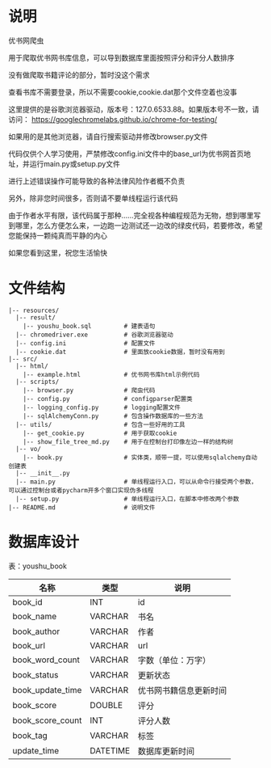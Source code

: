 # 说明
优书网爬虫  

用于爬取优书网书库信息，可以导到数据库里面按照评分和评分人数排序  

没有做爬取书籍评论的部分，暂时没这个需求  

查看书库不需要登录，所以不需要cookie,cookie.dat那个文件空着也没事

这里提供的是谷歌浏览器驱动，版本号：127.0.6533.88。如果版本号不一致，请访问：
https://googlechromelabs.github.io/chrome-for-testing/  

如果用的是其他浏览器，请自行搜索驱动并修改browser.py文件  

代码仅供个人学习使用，严禁修改config.ini文件中的base_url为优书网首页地址，并运行main.py或setup.py文件

进行上述错误操作可能导致的各种法律风险作者概不负责 

另外，除非您时间很多，否则请不要单线程运行该代码

由于作者水平有限，该代码属于那种......完全视各种编程规范为无物，想到哪里写到哪里，怎么方便怎么来，一边跑一边测试还一边改的绿皮代码，若要修改，希望您能保持一颗纯真而平静的内心  

如果您看到这里，祝您生活愉快


# 文件结构
```plaintext
|-- resources/
  |-- result/
    |-- youshu_book.sql         # 建表语句
  |-- chromedriver.exe          # 谷歌浏览器驱动
  |-- config.ini                # 配置文件
  |-- cookie.dat                # 里面放cookie数据，暂时没有用到
|-- src/
  |-- html/
    |-- example.html            # 优书网书库html示例代码
  |-- scripts/
    |-- browser.py              # 爬虫代码
    |-- config.py               # configparser配置类
    |-- logging_config.py       # logging配置文件
    |-- sqlAlchemyConn.py       # 包含操作数据库的一些方法
  |-- utils/                    # 包含一些好用的工具
    |-- get_cookie.py           # 用于获取cookie
    |-- show_file_tree_md.py    # 用于在控制台打印像左边一样的结构树
  |-- vo/
    |-- book.py                 # 实体类，顺带一提，可以使用sqlalchemy自动创建表
  |-- __init__.py
  |-- main.py                   # 单线程运行入口，可以从命令行接受两个参数，可以通过控制台或者pycharm开多个窗口实现伪多线程
  |-- setup.py                  # 单线程运行入口，在脚本中修改两个参数
|-- README.md                   # 说明文件
```


# 数据库设计
表：youshu_book

| 名称               | 类型       | 说明          |
|------------------|----------|-------------|
| book_id          | INT      | id          |
| book_name        | VARCHAR  | 书名          |
| book_author      | VARCHAR  | 作者          |
| book_url         | VARCHAR  | url         |
| book_word_count  | VARCHAR  | 字数（单位：万字）   |
| book_status      | VARCHAR  | 更新状态        |
| book_update_time | VARCHAR  | 优书网书籍信息更新时间 |
| book_score       | DOUBLE   | 评分          |
| book_score_count | INT      | 评分人数        |
| book_tag         | VARCHAR  | 标签          |
| update_time      | DATETIME | 数据库更新时间     |

